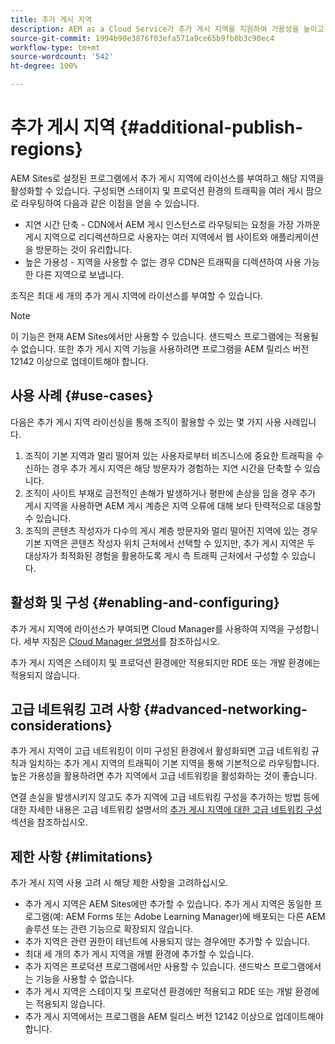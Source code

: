 ```yaml
---
title: 추가 게시 지역
description: AEM as a Cloud Service가 추가 게시 지역을 지원하여 가용성을 높이고 지연 시간을 줄이는 방법에 대해 알아봅니다.
source-git-commit: 1994b90e3876f03efa571a9ce65b9fb8b3c90ec4
workflow-type: tm+mt
source-wordcount: '542'
ht-degree: 100%

---
```



# 추가 게시 지역 {#additional-publish-regions}

AEM Sites로 설정된 프로그램에서 추가 게시 지역에 라이선스를 부여하고 해당 지역을 활성화할 수 있습니다. 구성되면 스테이지 및 프로덕션 환경의 트래픽을 여러 게시 팜으로 라우팅하여 다음과 같은 이점을 얻을 수 있습니다.

* 지연 시간 단축 - CDN에서 AEM 게시 인스턴스로 라우팅되는 요청을 가장 가까운 게시 지역으로 리디렉션하므로 사용자는 여러 지역에서 웹 사이트와 애플리케이션을 방문하는 것이 유리합니다.
* 높은 가용성 - 지역을 사용할 수 없는 경우 CDN은 트래픽을 디렉션하여 사용 가능한 다른 지역으로 보냅니다.

조직은 최대 세 개의 추가 게시 지역에 라이선스를 부여할 수 있습니다.

>[!NOTE]
>
>이 기능은 현재 AEM Sites에서만 사용할 수 있습니다. 샌드박스 프로그램에는 적용될 수 없습니다. 또한 추가 게시 지역 기능을 사용하려면 프로그램을 AEM 릴리스 버전 12142 이상으로 업데이트해야 합니다.

## 사용 사례 {#use-cases}

다음은 추가 게시 지역 라이선싱을 통해 조직이 활용할 수 있는 몇 가지 사용 사례입니다.

1. 조직이 기본 지역과 멀리 떨어져 있는 사용자로부터 비즈니스에 중요한 트래픽을 수신하는 경우 추가 게시 지역은 해당 방문자가 경험하는 지연 시간을 단축할 수 있습니다.
1. 조직이 사이트 부재로 금전적인 손해가 발생하거나 평판에 손상을 입을 경우 추가 게시 지역을 사용하면 AEM 게시 계층은 지역 오류에 대해 보다 탄력적으로 대응할 수 있습니다.
1. 조직의 콘텐츠 작성자가 다수의 게시 계층 방문자와 멀리 떨어진 지역에 있는 경우 기본 지역은 콘텐츠 작성자 위치 근처에서 선택할 수 있지만, 추가 게시 지역은 두 대상자가 최적화된 경험을 활용하도록 게시 측 트래픽 근처에서 구성할 수 있습니다.

## 활성화 및 구성 {#enabling-and-configuring}

추가 게시 지역에 라이선스가 부여되면 Cloud Manager를 사용하여 지역을 구성합니다. 세부 지침은 [Cloud Manager 설명서](/help/implementing/cloud-manager/manage-environments.md#multiple-regions)를 참조하십시오.

추가 게시 지역은 스테이지 및 프로덕션 환경에만 적용되지만 RDE 또는 개발 환경에는 적용되지 않습니다.

## 고급 네트워킹 고려 사항 {#advanced-networking-considerations}

추가 게시 지역이 고급 네트워킹이 이미 구성된 환경에서 활성화되면 고급 네트워킹 규칙과 일치하는 추가 게시 지역의 트래픽이 기본 지역을 통해 기본적으로 라우팅합니다. 높은 가용성을 활용하려면 추가 지역에서 고급 네트워킹을 활성화하는 것이 좋습니다.

연결 손실을 발생시키지 않고도 추가 지역에 고급 네트워킹 구성을 추가하는 방법 등에 대한 자세한 내용은 고급 네트워킹 설명서의 [추가 게시 지역에 대한 고급 네트워킹 구성](/help/security/configuring-advanced-networking.md#advanced-networking-configuration-for-additional-publish-regions) 섹션을 참조하십시오.

## 제한 사항 {#limitations}

추가 게시 지역 사용 고려 시 해당 제한 사항을 고려하십시오.

* 추가 게시 지역은 AEM Sites에만 추가할 수 있습니다. 추가 게시 지역은 동일한 프로그램(예: AEM Forms 또는 Adobe Learning Manager)에 배포되는 다른 AEM 솔루션 또는 관련 기능으로 확장되지 않습니다.
* 추가 지역은 관련 권한이 테넌트에 사용되지 않는 경우에만 추가할 수 있습니다.
* 최대 세 개의 추가 게시 지역을 개별 환경에 추가할 수 있습니다.
* 추가 지역은 프로덕션 프로그램에서만 사용할 수 있습니다. 샌드박스 프로그램에서는 기능을 사용할 수 없습니다.
* 추가 게시 지역은 스테이지 및 프로덕션 환경에만 적용되고 RDE 또는 개발 환경에는 적용되지 않습니다.
* 추가 게시 지역에서는 프로그램을 AEM 릴리스 버전 12142 이상으로 업데이트해야 합니다.
